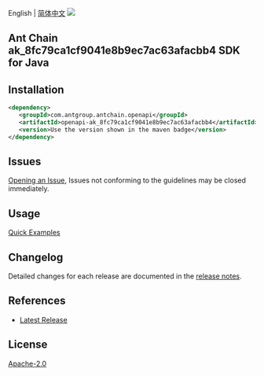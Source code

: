 English | [简体中文](README-CN.md)
![](https://aliyunsdk-pages.alicdn.com/icons/AlibabaCloud.svg)

## Ant Chain ak_8fc79ca1cf9041e8b9ec7ac63afacbb4 SDK for Java

## Installation

```xml
<dependency>
   <groupId>com.antgroup.antchain.openapi</groupId>
   <artifactId>openapi-ak_8fc79ca1cf9041e8b9ec7ac63afacbb4</artifactId>
   <version>Use the version shown in the maven badge</version>
</dependency>
```

## Issues
[Opening an Issue](https://github.com/alipay/antchain-openapi-prod-sdk/issues/new), Issues not conforming to the guidelines may be closed immediately.

## Usage
[Quick Examples](https://github.com/alipay/antchain-openapi-prod-sdk/blob/master/docs/0-Examples-EN.md#quick-examples)

## Changelog
Detailed changes for each release are documented in the [release notes](./ChangeLog.txt).

## References
* [Latest Release](https://github.com/alipay/antchain-openapi-prod-sdk/)

## License
[Apache-2.0](http://www.apache.org/licenses/LICENSE-2.0)
